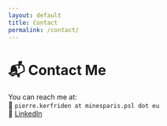 ```yaml
---
layout: default
title: Contact
permalink: /contact/
---
```


# 📬 Contact Me

You can reach me at:  
📧 `pierre.kerfriden at minesparis.psl dot eu`  
💼 [LinkedIn](https://linkedin.com/in/pierrekerfriden/)
